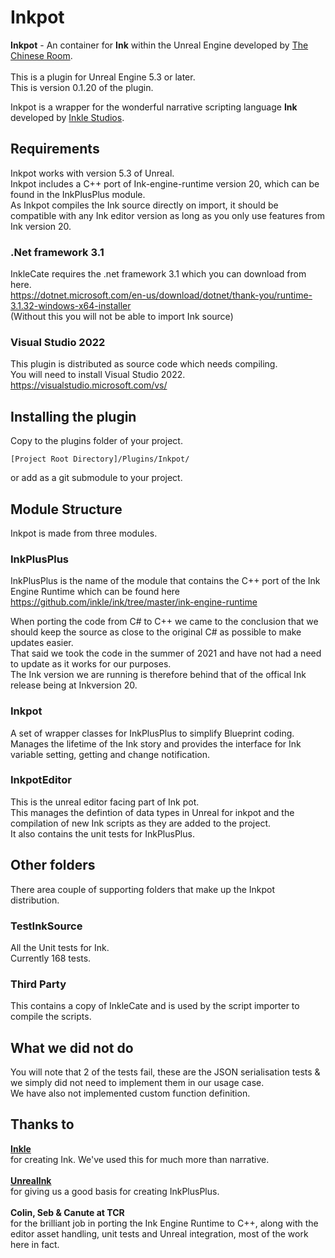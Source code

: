 # Inkpot
**Inkpot** - An container for **Ink** within the Unreal Engine developed by [The Chinese Room](https://www.thechineseroom.co.uk/).<br><br>
This is a plugin for Unreal Engine 5.3 or later.<br>
This is version 0.1.20 of the plugin.</br>

Inkpot is a wrapper for the wonderful narrative scripting language **Ink** developed by [Inkle Studios](https://www.inklestudios.com/ink/).<br>

## Requirements 
Inkpot works with version 5.3 of Unreal.<br>
Inkpot includes a C++ port of Ink-engine-runtime version 20, which can be found in the InkPlusPlus module.<br>
As Inkpot compiles the Ink source directly on import, it should be compatible with any Ink editor version as long as you only use features from Ink version 20.<br>

### .Net framework 3.1
InkleCate requires the .net framework 3.1 which you can download from here.<br>
https://dotnet.microsoft.com/en-us/download/dotnet/thank-you/runtime-3.1.32-windows-x64-installer <br>
(Without this you will not be able to import Ink source)<br>

### Visual Studio 2022
This plugin is distributed as source code which needs compiling.<br>
You will need to install Visual Studio 2022.<br>
https://visualstudio.microsoft.com/vs/<br>

## Installing the plugin
Copy to the plugins folder of your project. 

    [Project Root Directory]/Plugins/Inkpot/

or add as a git submodule to your project.


## Module Structure
Inkpot is made from three modules. <br>

### InkPlusPlus
InkPlusPlus is the name of the module that contains the C++ port of the Ink Engine Runtime which can be found here</br>
https://github.com/inkle/ink/tree/master/ink-engine-runtime

When porting the code from C# to C++ we came to the conclusion that we should keep the source as close to the original C# as possible to make updates easier. </br>
That said we took the code in the summer of 2021 and have not had a need to update as it works for our purposes. </br>
The Ink version we are running is therefore behind that of the offical Ink release being at Inkversion 20.</br>

### Inkpot 
A set of wrapper classes for InkPlusPlus to simplify Blueprint coding.<br>
Manages the lifetime of the Ink story and provides the interface for Ink variable setting, getting and change notification.<br>

### InkpotEditor 
This is the unreal editor facing part of Ink pot.</br>
This manages the defintion of data types in Unreal for inkpot and the compilation of new Ink scripts as they are added to the project.</br>
It also contains the unit tests for InkPlusPlus.</br>

## Other folders
There area couple of supporting folders that make up the Inkpot distribution.<br>

### TestInkSource
All the Unit tests for Ink.</br> 
Currently 168 tests.

### Third Party 
This contains a copy of InkleCate and is used by the script importer to compile the scripts.<br>

## What we did not do
You will note that 2 of the tests fail, these are the JSON serialisation tests & we simply did not need to implement them in our usage case.</br>
We have also not implemented custom function definition.

## Thanks to 
**[Inkle](https://www.inklestudios.com/)** </br>
for creating Ink. We've used this for much more than narrative.</br></br>
**[UnrealInk](https://github.com/DavidColson/UnrealInk)**</br>
for giving us a good basis for creating InkPlusPlus.</br></br>
**Colin, Seb & Canute at TCR**</br>
for the brilliant job in porting the Ink Engine Runtime to C++, along with the editor asset handling, unit tests and Unreal integration, most of the work here in fact.<br>
